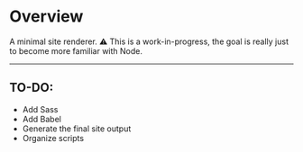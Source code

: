 # Overview
A minimal site renderer. 
⚠️ This is a work-in-progress, the goal is really just to become more familiar with Node.

---

## TO-DO:
- Add Sass
- Add Babel
- Generate the final site output
- Organize scripts